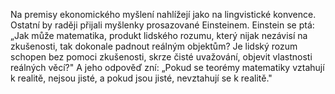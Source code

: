Na premisy ekonomického myšlení nahlížejí jako na lingvistické konvence.<break time="0.4s" /> Ostatní by raději přijali myšlenky prosazované Einsteinem.<break time="0.3s" /> Einstein se ptá:<break time="0.2s" /> „Jak může matematika,<break time="0.2s" /> produkt lidského rozumu,<break time="0.2s" /> který nijak nezávisí na zkušenosti,<break time="0.2s" /> tak dokonale padnout reálným objektům?<break time="0.4s" /> Je lidský rozum schopen bez pomoci zkušenosti,<break time="0.2s" /> skrze čisté uvažování,<break time="0.2s" /> objevit vlastnosti reálných věcí?"<break time="0.5s" /> A jeho odpověď zní:<break time="0.3s" /> „Pokud se teorémy matematiky vztahují k realitě,<break time="0.2s" /> nejsou jisté,<break time="0.2s" /> a pokud jsou jisté,<break time="0.2s" /> nevztahují se k realitě."
